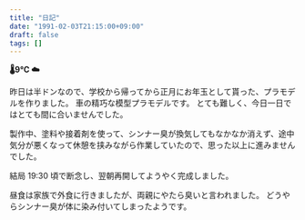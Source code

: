 ```yaml
---
title: "日記"
date: "1991-02-03T21:15:00+09:00"
draft: false
tags: []
---
```


__🌡9℃ ☁__

昨日は半ドンなので、学校から帰ってから正月にお年玉として貰った、プラモデルを作りました。
車の精巧な模型プラモデルです。
とても難しく、今日一日ではとても間に合いませんでした。

製作中、塗料や接着剤を使って、シンナー臭が換気してもなかなか消えず、途中気分が悪くなって休憩を挟みながら作業していたので、思った以上に進みませんでした。

結局 19:30 頃で断念し、翌朝再開してようやく完成しました。

昼食は家族で外食に行きましたが、両親にやたら臭いと言われました。
どうやらシンナー臭が体に染み付いてしまったようです。
